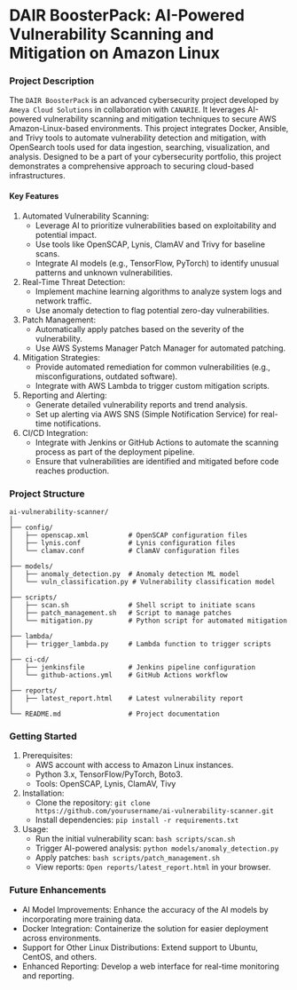 # DAIR BoosterPack: AI-Powered Vulnerability Scanning and Mitigation on Amazon Linux
### Project Description
The `DAIR BoosterPack` is an advanced cybersecurity project developed by `Ameya Cloud Solutions` in collaboration with `CANARIE`. It leverages AI-powered vulnerability scanning and mitigation techniques to secure AWS Amazon-Linux-based environments. This project integrates Docker, Ansible, and Trivy tools to automate vulnerability detection and mitigation, with OpenSearch tools used for data ingestion, searching, visualization, and analysis. Designed to be a part of your cybersecurity portfolio, this project demonstrates a comprehensive approach to securing cloud-based infrastructures.

#### Key Features
1. Automated Vulnerability Scanning:
   - Leverage AI to prioritize vulnerabilities based on exploitability and potential impact.
   - Use tools like OpenSCAP, Lynis, ClamAV and Trivy for baseline scans.
   - Integrate AI models (e.g., TensorFlow, PyTorch) to identify unusual patterns and unknown vulnerabilities.
2. Real-Time Threat Detection:
   - Implement machine learning algorithms to analyze system logs and network traffic.
   - Use anomaly detection to flag potential zero-day vulnerabilities.
3. Patch Management:
   - Automatically apply patches based on the severity of the vulnerability.
   - Use AWS Systems Manager Patch Manager for automated patching.
4. Mitigation Strategies:
   - Provide automated remediation for common vulnerabilities (e.g., misconfigurations, outdated software).
   - Integrate with AWS Lambda to trigger custom mitigation scripts.
5. Reporting and Alerting:
   - Generate detailed vulnerability reports and trend analysis.
   - Set up alerting via AWS SNS (Simple Notification Service) for real-time notifications.
6. CI/CD Integration:
   - Integrate with Jenkins or GitHub Actions to automate the scanning process as part of the deployment pipeline.
   - Ensure that vulnerabilities are identified and mitigated before code reaches production.

### Project Structure
```
ai-vulnerability-scanner/
│
├── config/
│   ├── openscap.xml          # OpenSCAP configuration files
│   ├── lynis.conf            # Lynis configuration files
│   └── clamav.conf           # ClamAV configuration files
│
├── models/
│   ├── anomaly_detection.py  # Anomaly detection ML model
│   └── vuln_classification.py # Vulnerability classification model
│
├── scripts/
│   ├── scan.sh               # Shell script to initiate scans
│   ├── patch_management.sh   # Script to manage patches
│   └── mitigation.py         # Python script for automated mitigation
│
├── lambda/
│   ├── trigger_lambda.py     # Lambda function to trigger scripts
│
├── ci-cd/
│   ├── jenkinsfile           # Jenkins pipeline configuration
│   └── github-actions.yml    # GitHub Actions workflow
│
├── reports/
│   ├── latest_report.html    # Latest vulnerability report
│
└── README.md                 # Project documentation
```

### Getting Started
1. Prerequisites:
   - AWS account with access to Amazon Linux instances.
   - Python 3.x, TensorFlow/PyTorch, Boto3.
   - Tools: OpenSCAP, Lynis, ClamAV, Tivy
2. Installation:
   - Clone the repository: `git clone https://github.com/yourusername/ai-vulnerability-scanner.git`
   - Install dependencies: `pip install -r requirements.txt`
3. Usage:
   - Run the initial vulnerability scan:
     `bash scripts/scan.sh`
   - Trigger AI-powered analysis:
     `python models/anomaly_detection.py`
   - Apply patches:
     `bash scripts/patch_management.sh`
   - View reports: `Open reports/latest_report.html` in your browser.
  
### Future Enhancements
- AI Model Improvements: Enhance the accuracy of the AI models by incorporating more training data.
- Docker Integration: Containerize the solution for easier deployment across environments.
- Support for Other Linux Distributions: Extend support to Ubuntu, CentOS, and others.
- Enhanced Reporting: Develop a web interface for real-time monitoring and reporting.
